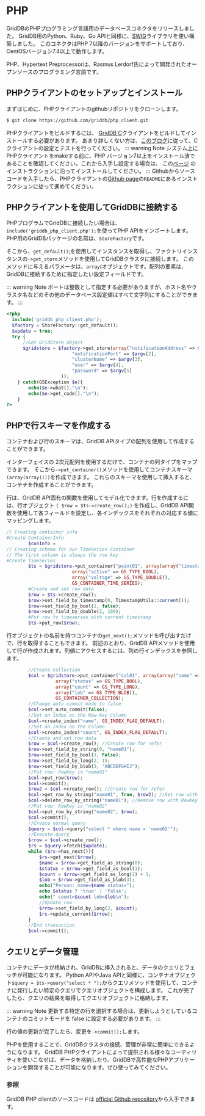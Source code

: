 # PHP

GridDBのPHPプログラミング言語用のデータベースコネクタをリリースしました。 GridDB用のPython、Ruby、Go APIと同様に、[SWIG](http://www.swig.org/)ライブラリを使い構築しました。 このコネクタはPHP 7以降のバージョンをサポートしており、CentOSバージョン7.4以上で動作します。

PHP、Hypertext Preprocessorは、Rasmus Lerdorf氏によって開発されたオープンソースのプログラミング言語です。

## PHPクライアントのセットアップとインストール
まずはじめに、PHPクライアントのgithubリポジトリをクローンします。
``` bash
$ git clone https://github.com/griddb/php_client.git
```
PHPクライアントをビルドするには、 [GridDB C](https://github.com/griddb/c_client)クライアントをビルドしてインストールする必要があります。 あまり詳しくない方は、[このブログ](https://griddb.net/ja/blog/using-griddbs-cpythonruby-apis/)に従って、Cクライアントの設定とテストを行ってください。
::: warning Note
システム上にPHPクライアントをmakeする前に、PHP バージョン7以上をインストール済であることを確認してください。これから入手し設定する場合は、 この[ページ](https://linuxize.com/post/install-php-7-on-centos-7/) のインストラクションに沿ってインストールしてください。
:::
Githubからソースコードを入手したら、PHPクライアントの[Github page](https://github.com/griddb/php_client)の`README`にあるインストラクションに従って進めてください。

## PHPクライアントを使用してGridDBに接続する
PHPプログラムでGridDBに接続したい場合は、 `include('griddb_php_client.php');`を使ってPHP APIをインポートします。PHP用のGridDBパッケージの名前は、`StoreFactory`です。

そこから、`get_default()`;を使用してインスタンスを取得し、ファクトリインスタンスの`->get_store`メソッドを使用してGridDBクラスタに接続します。 このメソッドに与えるパラメータは、`array`(オブジェクトです。配列の要素は、GridDBに接続するために指定したい設定フィールドです。

::: warning Note
ポートは整数として指定する必要がありますが、ホスト名やクラスタ名などのその他のデータベース設定値はすべて文字列にすることができます。
:::

``` php
<?php
  include('griddb_php_client.php');
  $factory = StoreFactory::get_default();
  $update = true;
  try {
      //Get GridStore object
      $gridstore = $factory->get_store(array("notificationAddress" => $argv[1],
                        "notificationPort" => $argv[2],
                        "clusterName" => $argv[3],
                        "user" => $argv[4],
                        "password" => $argv[5]
                    ));
    } catch(GSException $e){
        echo($e->what()."\n");
        echo($e->get_code()."\n");
    }
?>
```
## PHPで行スキーマを作成する
コンテナおよび行のスキーマは、GridDB APIタイプの配列を使用して作成することができます。

インターフェイスの 2次元配列を使用するだけで、コンテナの列タイプをマップできます。 そこから`->put_container()`メソッドを使用してコンテナスキーマ`(array(array()))`を作成できます。 これらのスキーマを使用して挿入すると、コンテナを作成することができます。

行は、GridDB API固有の関数を使用してモデル化できます。行を作成するには、行オブジェクト `( $row = $ts->create_row();)` を作成し、GridDB API関数を使用して各フィールドを設定し、各インデックスをそれぞれの対応する値にマッピングします。

``` php
// Creating container info
#Create ContainerInfo
        $conInfo =
// Creating schema for our TimeSeries Container
// The first column is always the row key
#Create TimeSeries
        $ts = $gridstore->put_container("point01", array(array("timestamp" => GS_TYPE_TIMESTAMP),
                        array("active" => GS_TYPE_BOOL),
                        array("voltage" => GS_TYPE_DOUBLE)),
                        GS_CONTAINER_TIME_SERIES);
        #Create and set row data
        $row = $ts->create_row();
        $row->set_field_by_timestamp(0, TimestampUtils::current());
        $row->set_field_by_bool(1, false);
        $row->set_field_by_double(2, 100);
        #Put row to timeseries with current timestamp
        $ts->put_row($row);
```
行オブジェクトの名前を持つコンテナの`get_next();`メソッドを呼び出すだけで、行を取得することもできます。 前述のとおり、GridDB APIメソッドを使用して行が作成されます。列値にアクセスするには、列の行インデックスを参照します。

``` php
        //Create Collection
        $col = $gridstore->put_container("col01", array(array("name" => GS_TYPE_STRING),
                  array("status" => GS_TYPE_BOOL),
                  array("count" => GS_TYPE_LONG),
                  array("lob" => GS_TYPE_BLOB)),
                  GS_CONTAINER_COLLECTION);
        //Change auto commit mode to false
        $col->set_auto_commit(false);
        //Set an index on the Row-key Column
        $col->create_index("name", GS_INDEX_FLAG_DEFAULT);
        //Set an index on the Column
        $col->create_index("count", GS_INDEX_FLAG_DEFAULT);
        //Create and set row data
        $row = $col->create_row(); //Create row for refer
        $row->set_field_by_string(0, "name01");
        $row->set_field_by_bool(1, False);
        $row->set_field_by_long(2, 1);
        $row->set_field_by_blob(3, "ABCDEFGHIJ");
        //Put row: RowKey is "name01"
        $col->put_row($row);
        $col->commit();
        $row2 = $col->create_row(); //Create row for refer
        $col->get_row_by_string("name01", True, $row2); //Get row with RowKey "name01"
        $col->delete_row_by_string("name01"); //Remove row with RowKey "name01"
        //Put row: RowKey is "name02"
        $col->put_row_by_string("name02", $row);
        $col->commit();
        //Create normal query
        $query = $col->query("select * where name = 'name02'");
        //Execute query
        $rrow = $col->create_row();
        $rs = $query->fetch($update);
        while ($rs->has_next()){
            $rs->get_next($rrow);
            $name = $rrow->get_field_as_string(0);
            $status = $rrow->get_field_as_bool(1);
            $count = $rrow->get_field_as_long(2) + 1;
            $lob = $rrow->get_field_as_blob(3);
            echo("Person: name=$name status=");
            echo $status ? 'true' : 'false';
            echo(" count=$count lob=$lob\n");
            //Update row
            $rrow->set_field_by_long(2, $count);
            $rs->update_current($rrow);
        }
        //End transaction
        $col->commit();
```
## クエリとデータ管理
コンテナにデータが格納され、GridDBに挿入されると、データのクエリとフェッチが可能になります。 Python APIやJava APIと同様に、コンテナオブジェクト`$query = $ts->query("select * ");`からクエリメソッドを使用して、コンテナに発行したい特定のクエリでクエリオブジェクトを構成します。 これが完了したら、クエリの結果を取得してクエリオブジェクトに格納します。

::: warning Note
更新する特定の行を選択する場合は、更新しようとしているコンテナのコミットモードを false に設定する必要があります。
:::

行の値の更新が完了したら、変更を`->commit();`します。

PHPを使用することで、GridDBクラスタの接続、管理が非常に簡単にできるようになります。 GridDB PHPクライアントによって提供される様々なユーティリティを使いこなせば、データを格納したり、GridDBで高性能なPHPアプリケーションを開発することが可能になります。ぜひ使ってみてください。

### 参照
GridDB PHP clientのソースコードは [official Github repository](https://github.com/griddb/php_client)から入手できます。